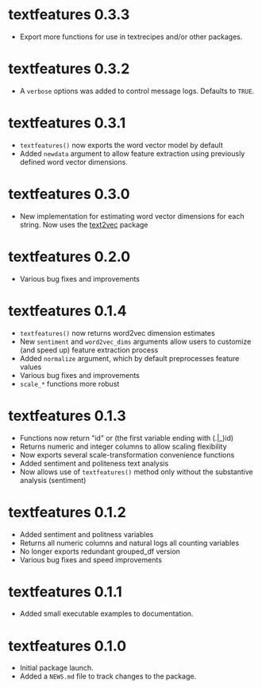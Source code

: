 # textfeatures 0.3.3

+ Export more functions for use in textrecipes and/or other packages.

# textfeatures 0.3.2

+ A `verbose` options was added to control message logs. Defaults to `TRUE`. 

# textfeatures 0.3.1
+ `textfeatures()` now exports the word vector model by default
+ Added `newdata` argument to allow feature extraction using previously defined
word vector dimensions.

# textfeatures 0.3.0
+ New implementation for estimating word vector dimensions for each string. Now
uses the [text2vec](http://text2vec.org/) package

# textfeatures 0.2.0
+ Various bug fixes and improvements

# textfeatures 0.1.4

* `textfeatures()` now returns word2vec dimension estimates 
* New `sentiment` and `word2vec_dims` arguments allow users to customize (and
speed up) feature extraction process
* Added `normalize` argument, which by default preprocesses feature values
* Various bug fixes and improvements
* `scale_*` functions more robust

# textfeatures 0.1.3

* Functions now return "id" or (the first variable ending with (.|_)id)
* Returns numeric and integer columns to allow scaling flexibility
* Now exports several scale-transformation convenience functions
* Added sentiment and politeness text analysis
* Now allows use of `textfeatures()` method only without the substantive 
analysis (sentiment)

# textfeatures 0.1.2

* Added sentiment and politness variables
* Returns all numeric columns and natural logs all counting variables
* No longer exports redundant grouped_df version
* Various bug fixes and speed improvements

# textfeatures 0.1.1

* Added small executable examples to documentation.

# textfeatures 0.1.0

* Initial package launch.
* Added a `NEWS.md` file to track changes to the package.
